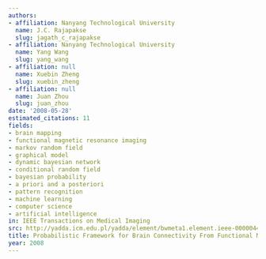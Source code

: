 ```yaml
---
authors:
- affiliation: Nanyang Technological University
  name: J.C. Rajapakse
  slug: jagath_c_rajapakse
- affiliation: Nanyang Technological University
  name: Yang Wang
  slug: yang_wang
- affiliation: null
  name: Xuebin Zheng
  slug: xuebin_zheng
- affiliation: null
  name: Juan Zhou
  slug: juan_zhou
date: '2008-05-28'
estimated_citations: 11
fields:
- brain mapping
- functional magnetic resonance imaging
- markov random field
- graphical model
- dynamic bayesian network
- conditional random field
- bayesian probability
- a priori and a posteriori
- pattern recognition
- machine learning
- computer science
- artificial intelligence
in: IEEE Transactions on Medical Imaging
src: http://yadda.icm.edu.pl/yadda/element/bwmeta1.element.ieee-000004427217
title: Probabilistic Framework for Brain Connectivity From Functional MR Images
year: 2008
---
```

